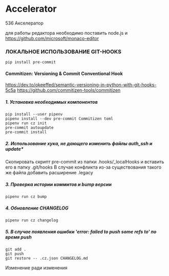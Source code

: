 # Accelerator

536 Акселератор

для работы редактора необходимо поставить node.js и https://github.com/microsoft/monaco-editor


### ЛОКАЛЬНОЕ ИСПОЛЬЗОВАНИЕ GIT-HOOKS

```console
pip install pre-commit
```

#### Commitizen: Versioning & Commit Conventional Hook
https://dev.to/okeeffed/semantic-versioning-in-python-with-git-hooks-5c5a
https://github.com/commitizen-tools/commitizen

##### 1. Установка необходимых компонентов
```console
pip install --user pipenv
pipenv install --dev pre-commit Commitizen toml
pipenv run cz init
pre-commit autoupdate
pre-commit install
```

##### 2. Использование хука, не дающего изменить файлы auth_ssh и update*
Скопировать скрипт pre-commit из папки .hooks/_localHooks и вставить его в папку .git/hooks
В случае конфликта из-за существования такого же файла добавить расширение .legacy

##### 3. Проверка истории коммитов и bump версии
```console
pipenv run cz bump
```

##### 4. Обновление CHANGELOG
```console
pipenv run cz changelog
```

##### 5. В случае появления ошибки 'error: failed to push some refs to' по время push
```console
git add .
git push
git restore -- .cz.json CHANGELOG.md
```

Изменение ради изменения